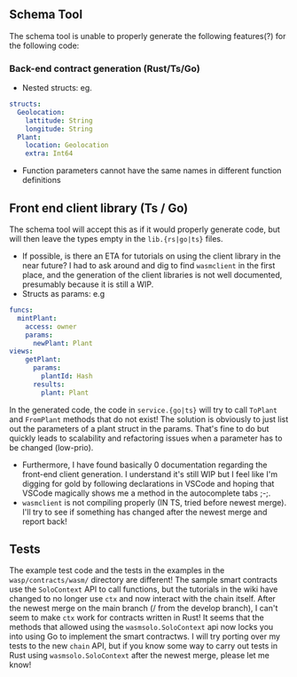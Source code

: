 ## Schema Tool
The schema tool is unable to properly generate the following features(?) for the following code:
### Back-end contract generation (Rust/Ts/Go)
-  Nested structs: eg.
```yaml
structs:
  Geolocation:
    lattitude: String
    longitude: String
  Plant: 
    location: Geolocation
    extra: Int64
``` 
- Function parameters cannot have the same names in different function definitions
## Front end client library (Ts / Go)
The schema tool will accept this as if it would properly generate code, but will then leave the types empty in the `lib.{rs|go|ts}` files.
- If possible, is there an ETA for tutorials on using the client library in the near future? I had to ask around and dig to find `wasmclient` in the first place, and the generation of the client libraries is not well documented, presumably because it is still a WIP.
-  Structs as params: e.g
```yaml
funcs:
  mintPlant:
    access: owner
    params:
      newPlant: Plant
views:
    getPlant:
      params: 
        plantId: Hash
      results:
        plant: Plant
```
   In the generated code, the code in `service.{go|ts}` will try to call `ToPlant` and `FromPlant` methods that do not exist! The solution is obviously to just list out the parameters of a plant struct in the params. That's fine to do but quickly leads to scalability and refactoring issues when a parameter has to be changed (low-prio).
-  Furthermore, I have found basically 0 documentation regarding the front-end client generation. I understand it's still WIP but I feel like I'm digging for gold by following declarations in VSCode and hoping that VSCode magically shows me a method in the autocomplete tabs ;-;.
-  `wasmclient` is not compiling properly (IN TS, tried before newest merge). I'll try to see if something has changed after the newest merge and report back!

## Tests
The example test code and the tests in the examples in the `wasp/contracts/wasm/` directory are different! The sample smart contracts use the `SoloContext` API to call functions, but the tutorials in the wiki have changed to no longer use `ctx` and now interact with the chain itself. After the newest merge on the main branch (/ from the develop branch), I can't seem to make `ctx` work for contracts written in Rust! It seems that the methods that allowed using the `wasmsolo.SoloContext` api now locks you into using Go to implement the smart contractws. I will try porting over my tests to the new `chain` API, but if you know some way to carry out tests in Rust using `wasmsolo.SoloContext` after the newest merge, please let me know!
